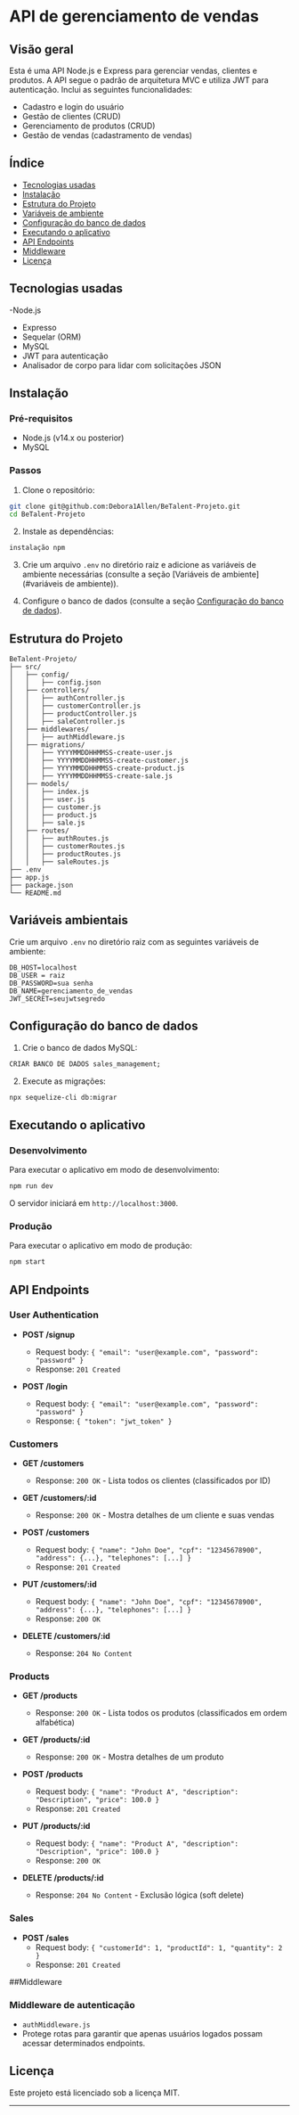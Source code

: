 # API de gerenciamento de vendas

## Visão geral

Esta é uma API Node.js e Express para gerenciar vendas, clientes e produtos. A API segue o padrão de arquitetura MVC e utiliza JWT para autenticação. Inclui as seguintes funcionalidades:

- Cadastro e login do usuário
- Gestão de clientes (CRUD)
- Gerenciamento de produtos (CRUD)
- Gestão de vendas (cadastramento de vendas)

## Índice

- [Tecnologias usadas](#tecnologias-usadas)
- [Instalação](#instalação)
- [Estrutura do Projeto](#estrutura-do-projeto)
- [Variáveis ​​de ambiente](#variáveis-de-ambiente)
- [Configuração do banco de dados](#database-setup)
- [Executando o aplicativo](#running-the-application)
- [API Endpoints](#api-endpoints)
- [Middleware](#middleware)
- [Licença](#licença)

## Tecnologias usadas

-Node.js
- Expresso
- Sequelar (ORM)
- MySQL
- JWT para autenticação
- Analisador de corpo para lidar com solicitações JSON

## Instalação

### Pré-requisitos

- Node.js (v14.x ou posterior)
- MySQL

### Passos

1. Clone o repositório:
 ```bash
 git clone git@github.com:Debora1Allen/BeTalent-Projeto.git
 cd BeTalent-Projeto
 ```

2. Instale as dependências:
 ```bash
 instalação npm
 ```

3. Crie um arquivo `.env` no diretório raiz e adicione as variáveis ​​de ambiente necessárias (consulte a seção [Variáveis ​​de ambiente](#variáveis ​​de ambiente)).

4. Configure o banco de dados (consulte a seção [Configuração do banco de dados](#database-setup)).

## Estrutura do Projeto

```
BeTalent-Projeto/
├── src/
│   ├── config/
│   │   ├── config.json
│   ├── controllers/
│   │   ├── authController.js
│   │   ├── customerController.js
│   │   ├── productController.js
│   │   ├── saleController.js
│   ├── middlewares/
│   │   ├── authMiddleware.js
│   ├── migrations/
│   │   ├── YYYYMMDDHHMMSS-create-user.js
│   │   ├── YYYYMMDDHHMMSS-create-customer.js
│   │   ├── YYYYMMDDHHMMSS-create-product.js
│   │   ├── YYYYMMDDHHMMSS-create-sale.js
│   ├── models/
│   │   ├── index.js
│   │   ├── user.js
│   │   ├── customer.js
│   │   ├── product.js
│   │   ├── sale.js
│   ├── routes/
│   │   ├── authRoutes.js
│   │   ├── customerRoutes.js
│   │   ├── productRoutes.js
│   │   ├── saleRoutes.js
├── .env
├── app.js
├── package.json
└── README.md

```

## Variáveis ​​ambientais

Crie um arquivo `.env` no diretório raiz com as seguintes variáveis ​​de ambiente:

```
DB_HOST=localhost
DB_USER = raiz
DB_PASSWORD=sua senha
DB_NAME=gerenciamento_de_vendas
JWT_SECRET=seujwtsegredo
```

## Configuração do banco de dados

1. Crie o banco de dados MySQL:
 ```sql
 CRIAR BANCO DE DADOS sales_management;
 ```

2. Execute as migrações:
 ```bash
 npx sequelize-cli db:migrar
 ```

## Executando o aplicativo

### Desenvolvimento

Para executar o aplicativo em modo de desenvolvimento:

```bash
npm run dev
```

O servidor iniciará em `http://localhost:3000`.

### Produção

Para executar o aplicativo em modo de produção:

```bash
npm start
```

## API Endpoints

### User Authentication

- **POST /signup**
  - Request body: `{ "email": "user@example.com", "password": "password" }`
  - Response: `201 Created`

- **POST /login**
  - Request body: `{ "email": "user@example.com", "password": "password" }`
  - Response: `{ "token": "jwt_token" }`

### Customers

- **GET /customers**
  - Response: `200 OK` - Lista todos os clientes (classificados por ID)

- **GET /customers/:id**
  - Response: `200 OK` - Mostra detalhes de um cliente e suas vendas

- **POST /customers**
  - Request body: `{ "name": "John Doe", "cpf": "12345678900", "address": {...}, "telephones": [...] }`
  - Response: `201 Created`

- **PUT /customers/:id**
  - Request body: `{ "name": "John Doe", "cpf": "12345678900", "address": {...}, "telephones": [...] }`
  - Response: `200 OK`

- **DELETE /customers/:id**
  - Response: `204 No Content`

### Products

- **GET /products**
  - Response: `200 OK` - Lista todos os produtos (classificados em ordem alfabética)

- **GET /products/:id**
  - Response: `200 OK` - Mostra detalhes de um produto

- **POST /products**
  - Request body: `{ "name": "Product A", "description": "Description", "price": 100.0 }`
  - Response: `201 Created`

- **PUT /products/:id**
  - Request body: `{ "name": "Product A", "description": "Description", "price": 100.0 }`
  - Response: `200 OK`

- **DELETE /products/:id**
  - Response: `204 No Content` - Exclusão lógica (soft delete)

### Sales

- **POST /sales**
  - Request body: `{ "customerId": 1, "productId": 1, "quantity": 2 }`
  - Response: `201 Created`

##Middleware

### Middleware de autenticação

- `authMiddleware.js`
 - Protege rotas para garantir que apenas usuários logados possam acessar determinados endpoints.

## Licença

Este projeto está licenciado sob a licença MIT.

---